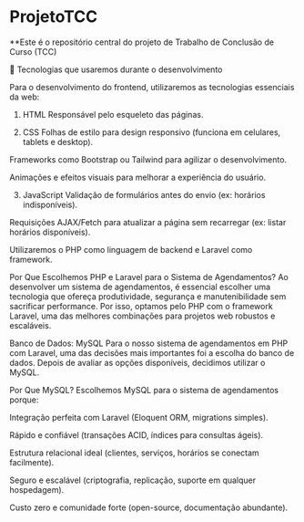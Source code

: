 # ProjetoTCC

**Este é o repositório central do projeto de Trabalho de Conclusão de Curso (TCC)

🔹 Tecnologias que usaremos durante o desenvolvimento

Para o desenvolvimento do frontend, utilizaremos as tecnologias essenciais da web:

1. HTML
Responsável pelo esqueleto das páginas.

2. CSS
Folhas de estilo para design responsivo (funciona em celulares, tablets e desktop).

Frameworks como Bootstrap ou Tailwind para agilizar o desenvolvimento.

Animações e efeitos visuais para melhorar a experiência do usuário.

3. JavaScript
Validação de formulários antes do envio (ex: horários indisponíveis).

Requisições AJAX/Fetch para atualizar a página sem recarregar (ex: listar horários disponíveis).

Utilizaremos o PHP como linguagem de backend e Laravel como framework.

Por Que Escolhemos PHP e Laravel para o Sistema de Agendamentos?
Ao desenvolver um sistema de agendamentos, é essencial escolher uma tecnologia que ofereça produtividade, segurança e manutenibilidade sem sacrificar performance. Por isso, optamos pelo PHP com o framework Laravel, uma das melhores combinações para projetos web robustos e escaláveis.

Banco de Dados: MySQL
Para o nosso sistema de agendamentos em PHP com Laravel, uma das decisões mais importantes foi a escolha do banco de dados. Depois de avaliar as opções disponíveis, decidimos utilizar o MySQL.

Por Que MySQL?
Escolhemos MySQL para o sistema de agendamentos porque:

Integração perfeita com Laravel (Eloquent ORM, migrations simples).

Rápido e confiável (transações ACID, índices para consultas ágeis).

Estrutura relacional ideal (clientes, serviços, horários se conectam facilmente).

Seguro e escalável (criptografia, replicação, suporte em qualquer hospedagem).

Custo zero e comunidade forte (open-source, documentação abundante).
